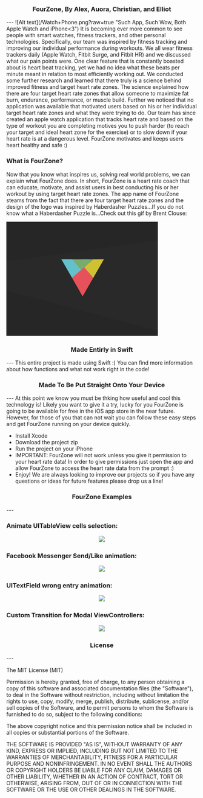 <h3 align="center">FourZone, By Alex, Auora, Christian, and Elliot</h3>
---
![Alt text](/Watch+Phone.png?raw=true "Such App, Such Wow, Both Apple Watch and iPhone<3")
It is becoming ever more common to see people with smart watches, fitness trackers, and other personal technologies.  Specifically, our team was inspired by fitness tracking and improving our individual performance during workouts.  We all wear fitness trackers daily (Apple Watch, Fitbit Surge, and Fitbit HR) and we discussed what our pain points were.  One clear feature that is constantly boasted about is heart beat tracking, yet we had no idea what these beats per minute meant in relation to most efficiently working out.  We conducted some further research and learned that there truly is a science behind improved fitness and target heart rate zones.  The science explained how there are four target heart rate zones that allow someone to maximize fat burn, endurance, performance, or muscle build.  Further we noticed that no application was available that motivated users based on his or her individual target heart rate zones and what they were trying to do. Our team has since created an apple watch application that tracks heart rate and based on the type of workout you are completing motives you to push harder (to reach your target and ideal heart zone for the exercise) or to slow down if your heart rate is at a dangerous level.  FourZone motivates and keeps users heart healthy and safe :)

### What is FourZone?
Now that you know what inspires us, solving real world problems, we can explain what FourZone does.  In short, FourZone is a heart rate coach that can educate, motivate, and assist users in best conducting his or her workout by using target heart rate zones.  The app name of FourZone steams from the fact that there are four target heart rate zones and the design of the logo was inspired by Haberdasher Puzzles...If you do not know what a Haberdasher Puzzle is...Check out this gif by Brent Clouse:

![Alt text](/triangle2.gif?raw=true "Credit: Brent Clouse")

<h3 align="center">Made Entirly in Swift</h3>
---
This entire project is made using Swift :)  You can find more information about how functions and what not work right in the code!

<h3 align="center">Made To Be Put Straight Onto Your Device</h3>
---
At this point we know you must be thking how useful and cool this technology is!  Likely you want to give it a try, lucky for you FourZone is going to be available for free in the iOS app store in the near future.  However, for those of you that can not wait you can follow these easy steps and get FourZone running on your device quickly.  

- Install Xcode
- Download the project zip
- Run the project on your iPhone
- IMPORTANT: FourZone will not work unless you give it permission to your heart rate data!  In order to give permissions just open the app and allow FourZone to access the heart rate data from the prompt :)
- Enjoy!  We are always looking to improve our projects so if you have any questions or ideas for future features please drop us a line!

<h3 align="center">FourZone Examples</h3>
---

### Animate UITableView cells selection:
<p align="center"><img src ="https://github.com/most-wanted/Facebook-POP-Tutorial/blob/master/screenshots/pop-animation-1-1.gif"/></p>

### Facebook Messenger Send/Like animation:

<p align="center"><img src ="https://github.com/most-wanted/Facebook-POP-Tutorial/blob/master/screenshots/pop-animation-2.gif"/></p>

### UITextField wrong entry animation:

<p align="center"><img src ="https://github.com/most-wanted/Facebook-POP-Tutorial/blob/master/screenshots/pop-animation-3-2.gif"/></p>

### Custom Transition for Modal ViewControllers:

<p align="center"><img src ="https://github.com/most-wanted/Facebook-POP-Tutorial/blob/master/screenshots/pop-animation-4.gif"/></p>

<h3 align="center">License</h3>
---

The MIT License (MIT)

Permission is hereby granted, free of charge, to any person obtaining a copy
of this software and associated documentation files (the "Software"), to deal
in the Software without restriction, including without limitation the rights
to use, copy, modify, merge, publish, distribute, sublicense, and/or sell
copies of the Software, and to permit persons to whom the Software is
furnished to do so, subject to the following conditions:

The above copyright notice and this permission notice shall be included in all
copies or substantial portions of the Software.

THE SOFTWARE IS PROVIDED "AS IS", WITHOUT WARRANTY OF ANY KIND, EXPRESS OR
IMPLIED, INCLUDING BUT NOT LIMITED TO THE WARRANTIES OF MERCHANTABILITY,
FITNESS FOR A PARTICULAR PURPOSE AND NONINFRINGEMENT. IN NO EVENT SHALL THE
AUTHORS OR COPYRIGHT HOLDERS BE LIABLE FOR ANY CLAIM, DAMAGES OR OTHER
LIABILITY, WHETHER IN AN ACTION OF CONTRACT, TORT OR OTHERWISE, ARISING FROM,
OUT OF OR IN CONNECTION WITH THE SOFTWARE OR THE USE OR OTHER DEALINGS IN THE
SOFTWARE.

